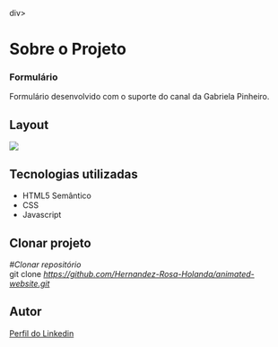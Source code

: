 div>
  <h1>Sobre o Projeto</h1>

  <h3>Formulário</h3> 
  <p>
    Formulário desenvolvido com o suporte do canal da Gabriela Pinheiro.
  </p>
<h2>Layout</h2>
  <p>
    <img src="/![Login - Google Chrome 2021-10-28 16-47-33_Trim (2)](https://user-images.githubusercontent.com/82759865/139326231-6d0163cb-d4b5-4236-b242-886b66721785.gif)">
  </p>

<h2>Tecnologias utilizadas</h2>

<ul>
  <li>HTML5 Semântico
  <li>CSS
  <li>Javascript
</ul>

<h2>Clonar projeto</h2>

<i>#Clonar repositório</i></br>
  git clone <i>https://github.com/Hernandez-Rosa-Holanda/animated-website.git</i>

<h2>Autor</h2> 
<p>
<a href="https://www.linkedin.com/in/hernandez-rosa-de-holanda/">Perfil do Linkedin</a>
</p>
</div> 
